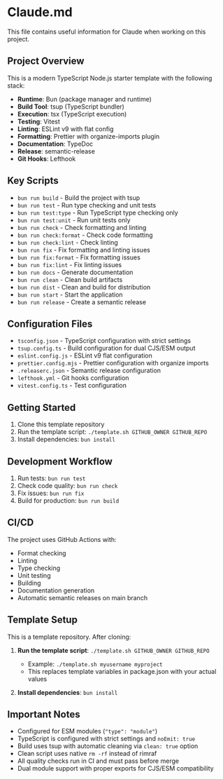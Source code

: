 # Claude.md

This file contains useful information for Claude when working on this project.

## Project Overview

This is a modern TypeScript Node.js starter template with the following stack:

- **Runtime**: Bun (package manager and runtime)
- **Build Tool**: tsup (TypeScript bundler)
- **Execution**: tsx (TypeScript execution)
- **Testing**: Vitest
- **Linting**: ESLint v9 with flat config
- **Formatting**: Prettier with organize-imports plugin
- **Documentation**: TypeDoc
- **Release**: semantic-release
- **Git Hooks**: Lefthook

## Key Scripts

- `bun run build` - Build the project with tsup
- `bun run test` - Run type checking and unit tests
- `bun run test:type` - Run TypeScript type checking only
- `bun run test:unit` - Run unit tests only
- `bun run check` - Check formatting and linting
- `bun run check:format` - Check code formatting
- `bun run check:lint` - Check linting
- `bun run fix` - Fix formatting and linting issues
- `bun run fix:format` - Fix formatting issues
- `bun run fix:lint` - Fix linting issues
- `bun run docs` - Generate documentation
- `bun run clean` - Clean build artifacts
- `bun run dist` - Clean and build for distribution
- `bun run start` - Start the application
- `bun run release` - Create a semantic release

## Configuration Files

- `tsconfig.json` - TypeScript configuration with strict settings
- `tsup.config.ts` - Build configuration for dual CJS/ESM output
- `eslint.config.js` - ESLint v9 flat configuration
- `prettier.config.mjs` - Prettier configuration with organize imports
- `.releaserc.json` - Semantic release configuration
- `lefthook.yml` - Git hooks configuration
- `vitest.config.ts` - Test configuration

## Getting Started

1. Clone this template repository
2. Run the template script: `./template.sh GITHUB_OWNER GITHUB_REPO`
3. Install dependencies: `bun install`

## Development Workflow

1. Run tests: `bun run test`
2. Check code quality: `bun run check`
3. Fix issues: `bun run fix`
4. Build for production: `bun run build`

## CI/CD

The project uses GitHub Actions with:

- Format checking
- Linting
- Type checking
- Unit testing
- Building
- Documentation generation
- Automatic semantic releases on main branch

## Template Setup

This is a template repository. After cloning:

1. **Run the template script**: `./template.sh GITHUB_OWNER GITHUB_REPO`
   - Example: `./template.sh myusername myproject`
   - This replaces template variables in package.json with your actual values

2. **Install dependencies**: `bun install`

## Important Notes

- Configured for ESM modules (`"type": "module"`)
- TypeScript is configured with strict settings and `noEmit: true`
- Build uses tsup with automatic cleaning via `clean: true` option
- Clean script uses native `rm -rf` instead of rimraf
- All quality checks run in CI and must pass before merge
- Dual module support with proper exports for CJS/ESM compatibility
